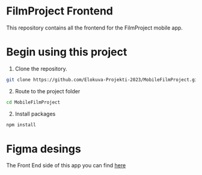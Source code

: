 # FilmProject Frontend
This repository contains all the frontend for the FilmProject mobile app.

# Begin using this project

1. Clone the repository.
   
```sh
git clone https://github.com/Elokuva-Projekti-2023/MobileFilmProject.git
```

2. Route to the project folder
   
```sh
cd MobileFilmProject
```
2. Install packages
   
```sh
npm install
```


# Figma desings
The Front End side of this app you can find [here](https://www.figma.com/file/lCsJHhWY0FSEGqTIbTHmxg/Movie-Project-Layouts?type=design&node-id=0-1&mode=design&t=Wb3Kubf30Kwpe3Ho-0)

